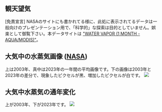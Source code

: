 ## 観天望気
[免責宣言] NASAのサイトにも書かれてる様に、此処に表示されてるデータは一般向けのプレゼンテーション用で、「科学的」な探索は目的としていません。娯楽として御覧下さい。本データサイトは ["WATER VAPOR (1 MONTH - AQUA/MODIS)"](https://neo.gsfc.nasa.gov/view.php?datasetId=MYDAL2_M_SKY_WV)。   

## 大気中の水蒸気画像 ([NASA](https://neo.gsfc.nasa.gov/view.php?datasetId=MYDAL2_M_SKY_WV))
上は2003年、真中は2023年の一年間の平均画像です。下の画像は2003年と2023年の差分で、現象したピクセルが黒、増加したピクセルが白です。
![](Images/aqua_ave+.png)

## 大気中水蒸気の通年変化
上が2003年、下が2023年です。
![](Images/scomb0323.gif)


